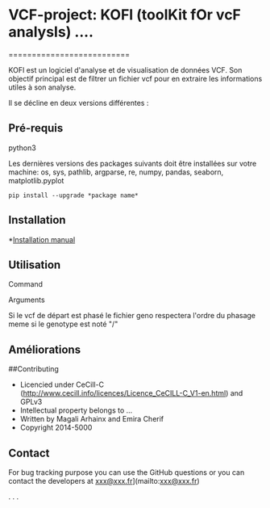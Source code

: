 # VCF-project: KOFI (toolKit fOr vcF analysIs) ....
==========================

KOFI est un logiciel d'analyse et de visualisation de données VCF. Son objectif principal est de filtrer un fichier vcf pour en extraire les informations utiles à son analyse. 


Il se décline en deux versions différentes :




## Pré-requis

python3

Les dernières versions des packages suivants doit être installées sur votre machine:
os, sys, pathlib, argparse, re, numpy, pandas, seaborn, matplotlib.pyplot


```
pip install --upgrade *package name*
```


## Installation

*[Installation manual](https://github.com/emiracherif/VCF-project/blob/master/INSTALL.md)

## Utilisation

Command

Arguments

Si le vcf de départ est phasé le fichier geno respectera l'ordre du phasage meme si le genotype est noté "/"


## Améliorations

##Contributing

* Licencied under CeCill-C (http://www.cecill.info/licences/Licence_CeCILL-C_V1-en.html) and GPLv3 
* Intellectual property belongs to ... 
* Written by Magali Arhainx and  Emira Cherif
* Copyright 2014-5000

## Contact 

For bug tracking purpose you can use the GitHub questions or you can contact the developers at
xxx@xxx.fr](mailto:xxx@xxx.fr)

.
.
.

